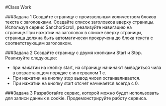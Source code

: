 #Class Work 

###Задача 1 
Создайте страницу с произвольным количеством блоков текста с заголовками. Создайте список заголовков вверху страницы. Используя сервис $anchorScroll, реализуйте навигацию на странице.При нажатии на заголовок в списке вверху страницы, страница должна быть автоматически прокручена до блока текста с соответствующим заголовком.  

###Задача 2 
Создайте страницу с двумя кнопками Start и Stop. Реализуйте следующее: 
* при нажатии на кнопку start, на страницу начинают выводиться чила в возрастающем порядке с интервалом 1 с. 
* При нажатии на кнопку stop вывод чисел останавливается. 
* При нажатии на кнопку start отсчет начинается всегда с 0. 
 
###Задача 3 
Разработайте сервис, которой можно будет использовать для записи данных в cookie. Продемонстрируйте работу сервиса.